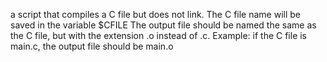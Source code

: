  a script that compiles a C file but does not link.
The C file name will be saved in the variable $CFILE The output file should be
named the same as the C file, but with the extension .o instead of .c.
Example: if the C file is main.c, the output file should be main.o
